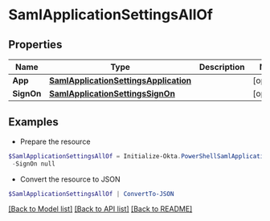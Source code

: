 # SamlApplicationSettingsAllOf
## Properties

Name | Type | Description | Notes
------------ | ------------- | ------------- | -------------
**App** | [**SamlApplicationSettingsApplication**](SamlApplicationSettingsApplication.md) |  | [optional] 
**SignOn** | [**SamlApplicationSettingsSignOn**](SamlApplicationSettingsSignOn.md) |  | [optional] 

## Examples

- Prepare the resource
```powershell
$SamlApplicationSettingsAllOf = Initialize-Okta.PowerShellSamlApplicationSettingsAllOf  -App null `
 -SignOn null
```

- Convert the resource to JSON
```powershell
$SamlApplicationSettingsAllOf | ConvertTo-JSON
```

[[Back to Model list]](../README.md#documentation-for-models) [[Back to API list]](../README.md#documentation-for-api-endpoints) [[Back to README]](../README.md)

